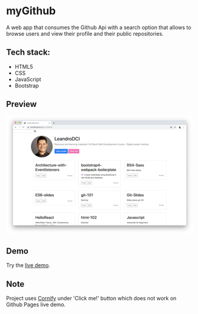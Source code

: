 # myGithub

A web app that consumes the Github Api with a search option that allows to browse users and view their profile and their public repositories.

## Tech stack: 
- HTML5
- CSS
- JavaScript
- Bootstrap

## Preview

![Screenshot](./preview.png)

## Demo

Try the [live demo](https://m4r28.github.io/my-Github/).

## Note
Project uses [Cornify](https://www.cornify.com/) under 'Click me!' button which does not work on Github Pages live demo. 